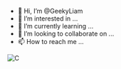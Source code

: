 - 👋 Hi, I’m @GeekyLiam
- 👀 I’m interested in ...
- 🌱 I’m currently learning ...
- 💞️ I’m looking to collaborate on ...
- 📫 How to reach me ...

![C](https://img.shields.io/badge/c-%2300599C.svg?style=for-the-badge&logo=c&logoColor=white)

<!---
GeekyLiam/GeekyLiam is a ✨ special ✨ repository because its `README.md` (this file) appears on your GitHub profile.
You can click the Preview link to take a look at your changes.
--->
